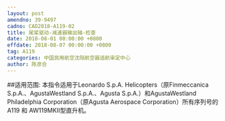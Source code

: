 ```yaml
---
layout: post
amendno: 39-9497
cadno: CAD2018-A119-02
title: 尾桨驱动-减速器输出轴-检查
date: 2018-08-01 00:00:00 +0800
effdate: 2018-08-07 00:00:00 +0800
tag: A119
categories: 中国民用航空沈阳航空器适航审定中心
author: 陈彦合
---
```


##适用范围:
本指令适用于Leonardo S.p.A. Helicopters（原Finmeccanica S.p.A.、AgustaWestland S.p.A.、Agusta S.p.A.）和AgustaWestland Philadelphia Corporation（原Agusta Aerospace Corporation）所有序列号的A119 和 AW119MKII型直升机。

